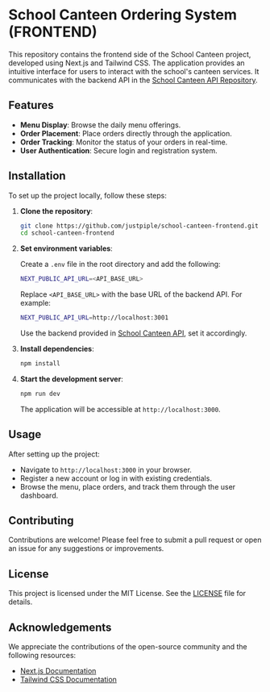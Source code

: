 # School Canteen Ordering System (FRONTEND)

This repository contains the frontend side of the School Canteen project, developed using Next.js and Tailwind CSS. The application provides an intuitive interface for users to interact with the school's canteen services. It communicates with the backend API in the [School Canteen API Repository](https://github.com/justpiple/school-canteen-api).

## Features

- **Menu Display**: Browse the daily menu offerings.
- **Order Placement**: Place orders directly through the application.
- **Order Tracking**: Monitor the status of your orders in real-time.
- **User Authentication**: Secure login and registration system.

## Installation

To set up the project locally, follow these steps:

1. **Clone the repository**:

   ```bash
   git clone https://github.com/justpiple/school-canteen-frontend.git
   cd school-canteen-frontend
   ```

2. **Set environment variables**:

   Create a `.env` file in the root directory and add the following:

   ```bash
   NEXT_PUBLIC_API_URL=<API_BASE_URL>
   ```

   Replace `<API_BASE_URL>` with the base URL of the backend API. For example:

   ```bash
   NEXT_PUBLIC_API_URL=http://localhost:3001
   ```

   Use the backend provided in [School Canteen API](https://github.com/justpiple/school-canteen-api), set it accordingly.

3. **Install dependencies**:

   ```bash
   npm install
   ```

4. **Start the development server**:

   ```bash
   npm run dev
   ```

   The application will be accessible at `http://localhost:3000`.

## Usage

After setting up the project:

- Navigate to `http://localhost:3000` in your browser.
- Register a new account or log in with existing credentials.
- Browse the menu, place orders, and track them through the user dashboard.

## Contributing

Contributions are welcome! Please feel free to submit a pull request or open an issue for any suggestions or improvements.

## License

This project is licensed under the MIT License. See the [LICENSE](LICENSE) file for details.

## Acknowledgements

We appreciate the contributions of the open-source community and the following resources:

- [Next.js Documentation](https://nextjs.org/docs)
- [Tailwind CSS Documentation](https://tailwindcss.com/docs)
